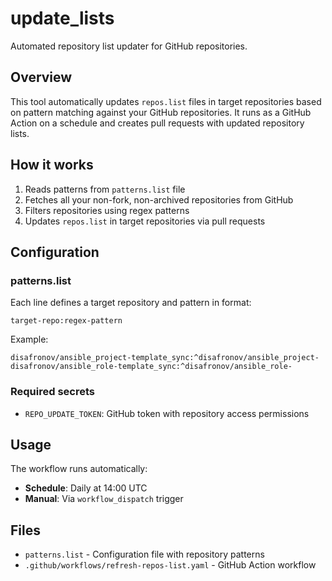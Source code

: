 # update_lists

Automated repository list updater for GitHub repositories.

## Overview

This tool automatically updates `repos.list` files in target repositories based on pattern matching against your GitHub repositories. It runs as a GitHub Action on a schedule and creates pull requests with updated repository lists.

## How it works

1. Reads patterns from `patterns.list` file
2. Fetches all your non-fork, non-archived repositories from GitHub
3. Filters repositories using regex patterns
4. Updates `repos.list` in target repositories via pull requests

## Configuration

### patterns.list

Each line defines a target repository and pattern in format:
```
target-repo:regex-pattern
```

Example:
```
disafronov/ansible_project-template_sync:^disafronov/ansible_project-
disafronov/ansible_role-template_sync:^disafronov/ansible_role-
```

### Required secrets

- `REPO_UPDATE_TOKEN`: GitHub token with repository access permissions

## Usage

The workflow runs automatically:
- **Schedule**: Daily at 14:00 UTC
- **Manual**: Via `workflow_dispatch` trigger

## Files

- `patterns.list` - Configuration file with repository patterns
- `.github/workflows/refresh-repos-list.yaml` - GitHub Action workflow
